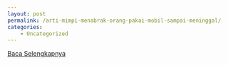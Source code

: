 ```yaml
---
layout: post
permalink: /arti-mimpi-menabrak-orang-pakai-mobil-sampai-meninggal/
categories:
    - Uncategorized
---
```


[Baca Selengkapnya](/01)